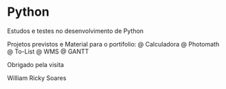 # Python
Estudos e testes no desenvolvimento de Python

Projetos previstos e Material para o portifolio:
@ Calculadora
@ Photomath
@ To-List
@ WMS
@ GANTT

Obrigado pela visita

William Ricky Soares
